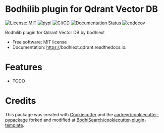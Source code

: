 # Bodhilib plugin for Qdrant Vector DB
[![License: MIT](https://img.shields.io/badge/license-MIT-blue)](https://github.com/BodhiSearch/bodhiext.qdrant/blob/main/LICENSE)
![pypi](https://img.shields.io/pypi/v/bodhiext.qdrant.svg)
[![CI/CD](https://github.com/BodhiSearch/bodhiext.qdrant/actions/workflows/main.yml/badge.svg)](https://github.com/BodhiSearch/bodhiext.qdrant/actions/workflows/main.yml)
[![Documentation Status](https://readthedocs.org/projects/bodhiextqdrant/badge/?version=stable)](https://bodhiextqdrant.readthedocs.io/en/stable/)
[![codecov](https://codecov.io/gh/BodhiSearch/bodhiext.qdrant/branch/main/graph/badge.svg)](https://codecov.io/gh/BodhiSearch/bodhiext.openai/)

Bodhilib plugin for Qdrant Vector DB by bodhiext

* Free software: MIT license
* Documentation: <https:/>/bodhiext.qdrant.readthedocs.io.

# Features

- TODO

# Credits

This package was created with [Cookiecutter](https://github.com/audreyr/cookiecutter) and the [audreyr/cookiecutter-pypackage](https://github.com/audreyr/cookiecutter-pypackage) forked and modified at [BodhiSearch/cookiecutter-plugin-template](https://github.com/BodhiSearch/cookiecutter-plugin-template).
